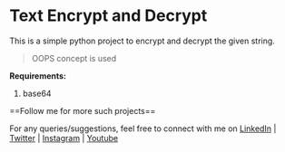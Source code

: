 # Text Encrypt and Decrypt

This is a simple python project to encrypt and decrypt the given string.

> OOPS concept is used

**Requirements:**
1. base64

==Follow me for more such projects==

For any queries/suggestions, feel free to connect with me on  [LinkedIn](https://www.linkedin.com/in/lakshmi-sowjanya-garapati/) | [Twitter](https://twitter.com/hello_techie) | [Instagram](https://www.instagram.com/hello.techie/) | [Youtube](https://www.youtube.com/channel/UCaR4r8FwrUoYCqnY2ae9GIg)